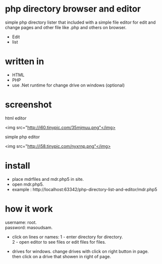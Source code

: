 php directory browser and editor
==============================

simple php directory lister that included with a simple file editor for edit and change pages and other file like .php and others on browser.

- Edit
- list

written in
==============================

- HTML
- PHP
- use .Net runtime for change drive on windows (optional)

screenshot
==============================

html editor

<img src="http://i60.tinypic.com/35mjmuu.png"</img>

simple php editor

<img src="http://i58.tinypic.com/nyxrnp.png"</img>

install
==============================

- place mdrfiles and mdr.php5 in site.
- open mdr.php5.
- example : http://localhost:63342/php-directory-list-and-editor/mdr.php5

how it work
==============================

username: root. <br>
password: masoudsam. <br>

- click on lines or names:
1 - enter directory for directory. <br>
2 - open editor to see files or edit files for files. <br>

- drives for windows.
change drives with click on right button in page. <br>
then click on a drive that showen in right of page. <br>